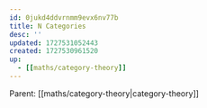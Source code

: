 ```yaml
---
id: 0jukd4ddvrnmm9evx6nv77b
title: N Categories
desc: ''
updated: 1727531052443
created: 1727530961520
up:
  - [[maths/category-theory]]
---
```


<!-- PARENT: auto -->
Parent: [[maths/category-theory|category-theory]]
<!-- /PARENT -->
